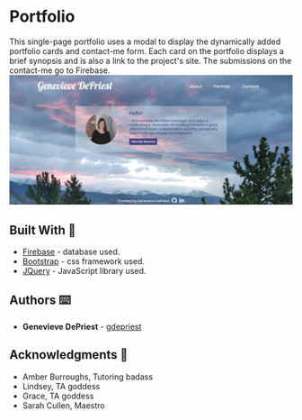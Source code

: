 # Portfolio
This single-page portfolio uses a modal to display the dynamically added portfolio cards and contact-me form.  Each card on the portfolio displays a brief synopsis and is also a link to the project's site.  The submissions on the contact-me go to Firebase.
<img src="assets/images/portfolioScreencapture.png" alt="screen capture of app">

## Built With 🔧

* [Firebase](https://firebase.google.com) - database used.
* [Bootstrap](https://getbootstrap.com/) - css framework used.
* [JQuery](https://cdnjs.cloudflare.com/ajax/libs/jquery/3.2.1/jquery.min.js) - JavaScript library used.
 

## Authors ⌨️

* **Genevieve DePriest** - [gdepriest](https://github.com/gdepriest)

## Acknowledgments 🌟

* Amber Burroughs, Tutoring badass
* Lindsey, TA goddess
* Grace, TA goddess
* Sarah Cullen, Maestro
